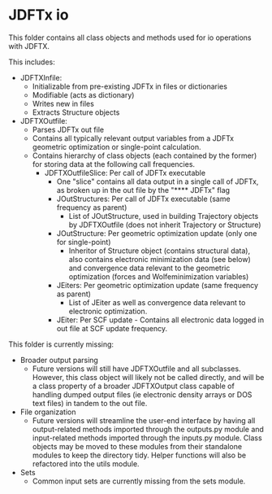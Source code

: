 # JDFTx io

This folder contains all class objects and methods used for io operations with JDFTX.

This includes:

- JDFTXInfile:
  - Initializable from pre-existing JDFTx in files or dictionaries
  - Modifiable (acts as dictionary)
  - Writes new in files
  - Extracts Structure objects
- JDFTXOutfile:
  - Parses JDFTx out file
  - Contains all typically relevant output variables from a JDFTx geometric optimization or single-point calculation.
  - Contains hierarchy of class objects (each contained by the former) for storing data at the following call frequencies.
    - JDFTXOutfileSlice: Per call of JDFTx executable
      - One "slice" contains all data output in a single call of JDFTx,
          as broken up in the out file by the "**** JDFTx" flag
      - JOutStructures: Per call of JDFTx executable (same frequency as parent)
        - List of JOutStructure, used in building Trajectory objects by JDFTXOutfile (does not inherit Trajectory or Structure)
      - JOutStructure: Per geometric optimization update (only one for single-point)
        - Inheritor of Structure object (contains structural data), also contains electronic minimization data (see below) and convergence data relevant to the geometric optimization (forces and Wolfeminimization variables)
      - JEiters: Per geometric optimization update (same frequency as parent)
        - List of JEiter as well as convergence data relevant to electronic optimization.
      - JEiter: Per SCF update
            - Contains all electronic data logged in out file at SCF update frequency.

This folder is currently missing:

- Broader output parsing
  - Future versions will still have JDFTXOutfile and all subclasses. However, this class object will likely not be called directly, and will be a class property of a broader JDFTXOutput class capable of handling dumped output files (ie electronic density arrays or DOS text files) in tandem to the out file.
- File organization
  - Future versions will streamline the user-end interface by having all output-related methods imported through the outputs.py module and input-related methods imported through the inputs.py module. Class objects may be moved to these modules from their standalone modules to keep the directory tidy. Helper functions will also be refactored into the utils module.
- Sets
  - Common input sets are currently missing from the sets module.
